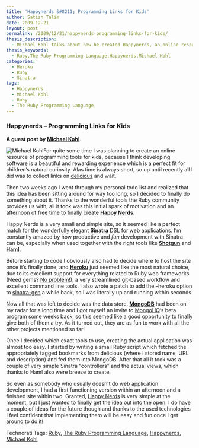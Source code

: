 ```yaml
---
title: 'Happynerds &#8211; Programming Links for Kids'
author: Satish Talim
date: 2009-12-21
layout: post
permalink: /2009/12/21/happynerds-programming-links-for-kids/
thesis_description:
  - Michael Kohl talks about how he created Happynerds, an online resource of programming tools for kids.
thesis_keywords:
  - Ruby,The Ruby Programming Language,Happynerds,Michael Kohl
categories:
  - Heroku
  - Ruby
  - Sinatra
tags:
  - Happynerds
  - Michael Kohl
  - Ruby
  - The Ruby Programming Language
---
```

<div>
  <h3>
    Happynerds &#8211; Programming Links for Kids
  </h3>
  
  <p>
    <b>A guest post by <a href="http://citizen428.net">Michael Kohl</a></b>.
  </p>
  
  <p class="block">
    <img class="alignright" title="Michael Kohl" src="http://rubylearning.com/images/michael_kohl.jpg" alt="Michael Kohl" />For quite some time I was planning to create an online resource of programming tools for kids, because I think developing software is a beautiful and rewarding experience which is a perfect fit for children&#8217;s natural curiosity. Alas time is always short, so up until recently all I did was to collect links on <a href="http://delicious.com">delicious</a> and wait.
  </p>
  
  <p>
    Then two weeks ago I went through my personal todo list and realized that this idea has been sitting around for way too long, so I decided to finally do something about it. Thanks to the wonderful tools the Ruby community provides us with, all it took was this initial spark of motivation and an afternoon of free time to finally create <strong><a href="http://www.happynerds.net">Happy Nerds</a></strong>.
  </p>
  
  <p>
    Happy Nerds is a very small and simple site, so it seemed like a perfect match for the wonderfully elegant <strong><a href="http://www.sinatrarb.com/">Sinatra</a></strong> DSL for web applications. I&#8217;m constantly amazed by how productive and <em>fun</em> development with Sinatra can be, especially when used together with the right tools like <strong><a href="http://github.com/rtomayko/shotgun">Shotgun</a></strong> and <strong><a href="http://haml-lang.com/">Haml</a></strong>.
  </p>
  
  <p>
    Before starting to code I obviously also had to decide where to host the site once it&#8217;s finally done, and <strong><a href="http://heroku.com/">Heroku</a></strong> just seemed like the most natural choice, due to its excellent support for everything related to Ruby web frameworks (Need gems? <a href="http://docs.heroku.com/gems">No problem!</a>), a very streamlined <a href="http://git-scm.com/">git</a>-based workflow and excellent command line tools. I also wrote a patch to add the &#8211;heroku option to <a href="http://github.com/quirkey/sinatra-gen">sinatra-gen</a> a while back, so I was literally up and running within seconds.
  </p>
  
  <p>
    Now all that was left to decide was the data store. <strong><a href="http://www.mongodb.org/">MongoDB</a></strong> had been on my radar for a long time and I got myself an invite to <a href="http://www.mongohq.com/">MongoHQ</a>&#8216;s beta program some weeks back, so this seemed like a good opportunity to finally give both of them a try. As it turned out, they are as fun to work with all the other projects mentioned so far!
  </p>
  
  <p>
    Once I decided which exact tools to use, creating the actual application was almost too easy. I started by writing a small Ruby script which fetched the appropriately tagged bookmarks from delicious (where I stored name, URL and description) and fed them into MongoDB. After that all it took was a couple of very simple Sinatra &#8220;controllers&#8221; and the actual views, which thanks to Haml also were breeze to create.
  </p>
  
  <p>
    So even as somebody who usually doesn&#8217;t do web application development, I had a first functioning version within an afternoon and a finished site within two. Granted, <a href="http://www.happynerds.net">Happy Nerds</a> is very simple at the moment, but I just wanted to finally get the idea out into the open. I do have a couple of ideas for the future though and thanks to the used technologies I feel confident that implementing them will be easy and fun once I get around to do it!
  </p>
</div>

Technorati Tags: <a href="http://technorati.com/tag/Ruby" rel="tag">Ruby</a>, <a href="http://technorati.com/tag/The+Ruby+Programming+Language" rel="tag">The Ruby Programming Language</a>, <a href="http://technorati.com/tag/Happynerds" rel="tag">Happynerds</a>, <a href="http://technorati.com/tag/Michael+Kohl" rel="tag">Michael Kohl</a>
